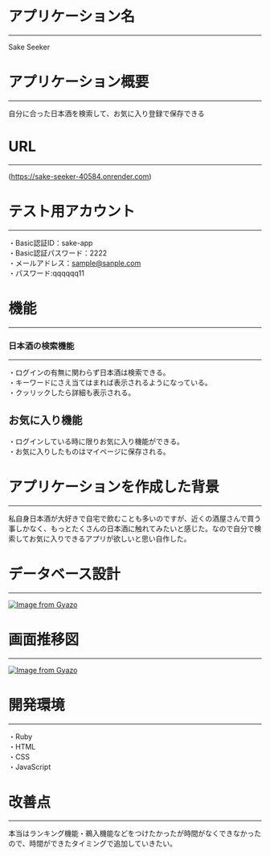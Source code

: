 # アプリケーション名
-----
Sake Seeker

# アプリケーション概要
-----
自分に合った日本酒を検索して、お気に入り登録で保存できる

# URL
-----
(https://sake-seeker-40584.onrender.com)

# テスト用アカウント
----
・Basic認証ID：sake-app  
・Basic認証パスワード：2222  
・メールアドレス：sample@sanple.com  
・パスワード:qqqqqq11

# 機能
----
### 日本酒の検索機能
----
・ログインの有無に関わらず日本酒は検索できる。  
・キーワードにさえ当てはまれば表示されるようになっている。  
・クッリックしたら詳細も表示される。  

## お気に入り機能
・ログインしている時に限りお気に入り機能ができる。  
・お気に入りしたものはマイページに保存される。

# アプリケーションを作成した背景
-----
私自身日本酒が大好きで自宅で飲むことも多いのですが、近くの酒屋さんで買う事しかなく、もっとたくさんの日本酒に触れてみたいと感じた。なので自分で検索してお気に入りできるアプリが欲しいと思い自作した。

# データベース設計
----
[![Image from Gyazo](https://i.gyazo.com/fc5f3daae887975ef1037fbc212b31a4.png)](https://gyazo.com/fc5f3daae887975ef1037fbc212b31a4)

# 画面推移図
----
[![Image from Gyazo](https://i.gyazo.com/4bbb9e7ee1099d9d5193cdb5d957fe24.png)](https://gyazo.com/4bbb9e7ee1099d9d5193cdb5d957fe24)

# 開発環境
----
・Ruby  
・HTML  
・CSS  
・JavaScript

# 改善点
----
本当はランキング機能・鵜入機能などをつけたかったが時間がなくできなかったので、時間ができたタイミングで追加していきたい。